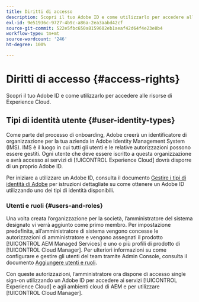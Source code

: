 ```yaml
---
title: Diritti di accesso
description: Scopri il tuo Adobe ID e come utilizzarlo per accedere alle risorse di Experience Cloud.
exl-id: 9e51936c-9727-4b9c-a86a-2ea3aabd42cf
source-git-commit: 522e5fbc650a8159602eb1aeaf42d64f4e23e8b4
workflow-type: tm+mt
source-wordcount: '246'
ht-degree: 100%

---
```



# Diritti di accesso {#access-rights}

Scopri il tuo Adobe ID e come utilizzarlo per accedere alle risorse di Experience Cloud.

## Tipi di identità utente {#user-identity-types}

Come parte del processo di onboarding, Adobe creerà un identificatore di organizzazione per la tua azienda in Adobe Identity Management System (IMS). IMS è il luogo in cui tutti gli utenti e le relative autorizzazioni possono essere gestiti. Ogni utente che deve essere iscritto a questa organizzazione e avrà accesso ai servizi di [!UICONTROL Experience Cloud] dovrà disporre di un proprio Adobe ID.

Per iniziare a utilizzare un Adobe ID, consulta il documento [Gestire i tipi di identità di Adobe](https://helpx.adobe.com/it/enterprise/using/identity.html) per istruzioni dettagliate su come ottenere un Adobe ID utilizzando uno dei tipi di identità disponibili.

### Utenti e ruoli {#users-and-roles}

Una volta creata l’organizzazione per la società, l’amministratore del sistema designato vi verrà aggiunto come primo membro. Per impostazione predefinita, all’amministratore di sistema vengono concesse le autorizzazioni di amministratore e vengono assegnati il prodotto [!UICONTROL AEM Managed Services] e uno o più profili di prodotto di [!UICONTROL Cloud Manager]. Per ulteriori informazioni su come configurare e gestire gli utenti del team tramite Admin Console, consulta il documento [Aggiungere utenti e ruoli](/help/requirements/users-and-roles.md).

Con queste autorizzazioni, l’amministratore ora dispone di accesso single sign-on utilizzando un Adobe ID per accedere ai servizi [!UICONTROL Experience Cloud] e agli ambienti cloud di AEM e per utilizzare [!UICONTROL Cloud Manager].
